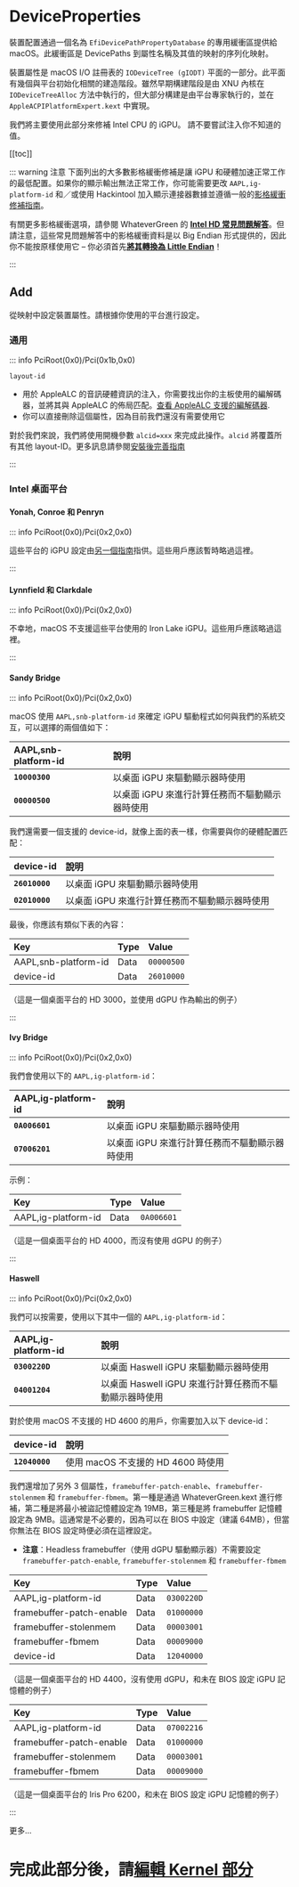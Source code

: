 # DeviceProperties

裝置配置通過一個名為 `EfiDevicePathPropertyDatabase` 的專用緩衝區提供給 macOS。此緩衝區是 DevicePaths 到屬性名稱及其值的映射的序列化映射。

裝置屬性是 macOS I/O 註冊表的 `IODeviceTree (gIODT)` 平面的一部分。此平面有幾個與平台初始化相關的建造階段。雖然早期構建階段是由 XNU 內核在 `IODeviceTreeAlloc` 方法中執行的，但大部分構建是由平台專家執行的，並在`AppleACPIPlatformExpert.kext` 中實現。

我們將主要使用此部分來修補 Intel CPU 的 iGPU。 請不要嘗試注入你不知道的值。

[[toc]]

::: warning 注意
下面列出的大多數影格緩衝修補是讓 iGPU 和硬體加速正常工作的最低配置。如果你的顯示輸出無法正常工作，你可能需要更改 `AAPL,ig-platform-id` 和／或使用 Hackintool 加入顯示連接器數據並遵循一般的[影格緩衝修補指南](https://www.tonymacx86.com/threads/guide-general-framebuffer-patching-guide-hdmi-black-screen-problem.269149/)。

有關更多影格緩衝選項，請參閱 WhateverGreen 的 [**Intel HD 常見問題解答**](https://github.com/acidanthera/WhateverGreen/blob/master/Manual/FAQ.IntelHD.en.md)。但請注意，這些常見問題解答中的影格緩衝資料是以 Big Endian 形式提供的，因此你不能按原樣使用它 – 你必須首先[**將其轉換為 Little Endian**](https://www.save-editor.com/tools/wse_hex.html#littleendian)！

:::

## Add

從映射中設定裝置屬性。請根據你使用的平台進行設定。

### 通用

::: info PciRoot(0x0)/Pci(0x1b,0x0)

`layout-id`

* 用於 AppleALC 的音訊硬體資訊的注入，你需要找出你的主板使用的編解碼器，並將其與 AppleALC 的佈局匹配。[查看 AppleALC 支援的編解碼器](https://github.com/acidanthera/AppleALC/wiki/Supported-codecs).
* 你可以直接刪除這個屬性，因為目前我們還沒有需要使用它

對於我們來說，我們將使用開機參數 `alcid=xxx` 來完成此操作。`alcid` 將覆蓋所有其他 layout-ID。更多訊息請參閱[安裝後完善指南](https://eason329.github.io/OpenCore-Post-Install/)

:::

### Intel 桌面平台

#### Yonah, Conroe 和 Penryn

::: info PciRoot(0x0)/Pci(0x2,0x0)

這些平台的 iGPU 設定由[另一個指南](https://eason329.github.io/OpenCore-Post-Install/gpu-patching/legacy-intel/)指供。這些用戶應該暫時略過這裡。

:::

#### Lynnfield 和 Clarkdale

::: info PciRoot(0x0)/Pci(0x2,0x0)

不幸地，macOS 不支援這些平台使用的 Iron Lake iGPU。這些用戶應該略過這裡。

:::

#### Sandy Bridge

::: info PciRoot(0x0)/Pci(0x2,0x0)

macOS 使用 `AAPL,snb-platform-id` 來確定 iGPU 驅動程式如何與我們的系統交互，可以選擇的兩個值如下：

| AAPL,snb-platform-id | 說明 |
| :--- | :--- |
| **`10000300`** | 以桌面 iGPU 來驅動顯示器時使用 |
| **`00000500`** | 以桌面 iGPU 來進行計算任務而不驅動顯示器時使用 |

我們還需要一個支援的 device-id，就像上面的表一樣，你需要與你的硬體配置匹配：

| device-id | 說明 |
| :--- | :--- |
| **`26010000`** | 以桌面 iGPU 來驅動顯示器時使用 |
| **`02010000`** | 以桌面 iGPU 來進行計算任務而不驅動顯示器時使用 |

最後，你應該有類似下表的內容：

| Key | Type | Value |
| :--- | :--- | :--- |
| AAPL,snb-platform-id | Data | `00000500` |
| device-id | Data | `26010000` |

（這是一個桌面平台的 HD 3000，並使用 dGPU 作為輸出的例子）

:::

#### Ivy Bridge

::: info PciRoot(0x0)/Pci(0x2,0x0)

我們會使用以下的 `AAPL,ig-platform-id`：

| AAPL,ig-platform-id | 說明 |
| :--- | :--- |
| **`0A006601`** | 以桌面 iGPU 來驅動顯示器時使用 |
| **`07006201`** | 以桌面 iGPU 來進行計算任務而不驅動顯示器時使用 |

示例：

| Key | Type | Value |
| :--- | :--- | :--- |
| AAPL,ig-platform-id | Data | `0A006601` |

（這是一個桌面平台的 HD 4000，而沒有使用 dGPU 的例子）

:::

#### Haswell

::: info PciRoot(0x0)/Pci(0x2,0x0)

我們可以按需要，使用以下其中一個的 `AAPL,ig-platform-id`：

| AAPL,ig-platform-id | 說明 |
| :--- | :--- |
| **`0300220D`** | 以桌面 Haswell iGPU 來驅動顯示器時使用 |
| **`04001204`** | 以桌面 Haswell iGPU 來進行計算任務而不驅動顯示器時使用 |

對於使用 macOS 不支援的 HD 4600 的用戶，你需要加入以下 device-id：

| device-id | 說明 |
| :--- | :--- |
| **`12040000`** | 使用 macOS 不支援的 HD 4600 時使用 |

我們還增加了另外 3 個屬性，`framebuffer-patch-enable`、`framebuffer-stolenmem` 和 `framebuffer-fbmem`。第一種是通過 WhateverGreen.kext 進行修補，第二種是將最小被盜記憶體設定為 19MB，第三種是將 framebuffer 記憶體設定為 9MB。這通常是不必要的，因為可以在 BIOS 中設定（建議 64MB），但當你無法在 BIOS 設定時便必須在這裡設定。

* **注意**：Headless framebuffer（使用 dGPU 驅動顯示器）不需要設定 `framebuffer-patch-enable`, `framebuffer-stolenmem` 和 `framebuffer-fbmem`

| Key | Type | Value |
| :--- | :--- | :--- |
| AAPL,ig-platform-id | Data | `0300220D` |
| framebuffer-patch-enable | Data | `01000000` |
| framebuffer-stolenmem | Data | `00003001` |
| framebuffer-fbmem | Data | `00009000` |
| device-id | Data | `12040000` |

（這是一個桌面平台的 HD 4400，沒有使用 dGPU，和未在 BIOS 設定 iGPU 記憶體的例子）

| Key | Type | Value |
| :--- | :--- | :--- |
| AAPL,ig-platform-id | Data | `07002216` |
| framebuffer-patch-enable | Data | `01000000` |
| framebuffer-stolenmem | Data | `00003001` |
| framebuffer-fbmem | Data | `00009000` |

（這是一個桌面平台的 Iris Pro 6200，和未在 BIOS 設定 iGPU 記憶體的例子）

:::

更多...

# 完成此部分後，請[編輯 Kernel 部分](kernel.md)
